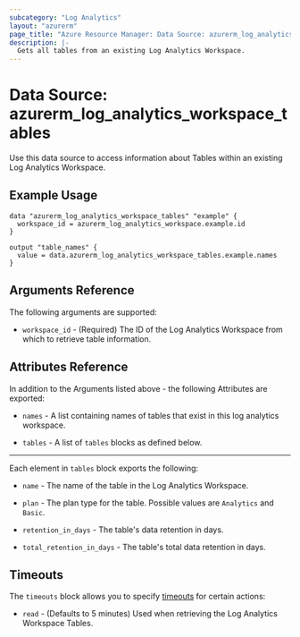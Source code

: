 ```yaml
---
subcategory: "Log Analytics"
layout: "azurerm"
page_title: "Azure Resource Manager: Data Source: azurerm_log_analytics_workspace_tables"
description: |-
  Gets all tables from an existing Log Analytics Workspace.
---
```


# Data Source: azurerm_log_analytics_workspace_tables

Use this data source to access information about Tables within an existing Log Analytics Workspace.

## Example Usage

```hcl
data "azurerm_log_analytics_workspace_tables" "example" {
  workspace_id = azurerm_log_analytics_workspace.example.id
}

output "table_names" {
  value = data.azurerm_log_analytics_workspace_tables.example.names
}
```

## Arguments Reference

The following arguments are supported:

* `workspace_id` - (Required) The ID of the Log Analytics Workspace from which to retrieve table information.

## Attributes Reference

In addition to the Arguments listed above - the following Attributes are exported: 

* `names` - A list containing names of tables that exist in this log analytics workspace.

* `tables` - A list of `tables` blocks as defined below.

---

Each element in `tables` block exports the following:

* `name` - The name of the table in the Log Analytics Workspace.

* `plan` - The plan type for the table. Possible values are `Analytics` and `Basic`.

* `retention_in_days` - The table's data retention in days.

* `total_retention_in_days` - The table's total data retention in days.

## Timeouts

The `timeouts` block allows you to specify [timeouts](https://www.terraform.io/language/resources/syntax#operation-timeouts) for certain actions:

* `read` - (Defaults to 5 minutes) Used when retrieving the Log Analytics Workspace Tables.

